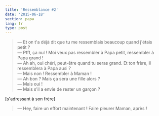 ```yaml
---
title: 'Ressemblance #2'
date: '2015-06-18'
section: papa
lang: fr
type: post
---
```


> — Et on t'a déjà dit que tu me ressemblais beaucoup quand j'étais petit ?  
> — Pfff, ça nul ! Moi veux pas ressembler à Papa petit, ressembler à Papa grand !  
> — Ah ah, oui chéri, peut-être quand tu seras grand. Et ton frère, il ressemblera à Papa ausi ?  
> — Mais non ! Ressembler à Maman !  
> — Ah bon ? Mais ça sera une fille alors ?  
> — Mais oui !  
> — Mais s'il a envie de rester un garçon ?

[s'adressant à son frère]

> — Hey, faire un effort maintenant ! Faire pleurer Maman, après !

